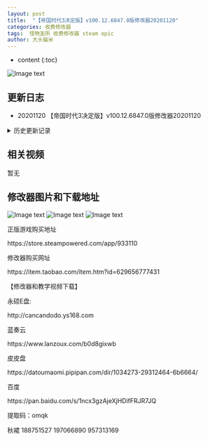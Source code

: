 ```yaml
---
layout: post
title:  "【帝国时代3决定版】v100.12.6847.0版修改器20201120"
categories: 收费修改器
tags:  怪物圣所 收费修改器 steam epic
author: 大头猫米
---
```


* content
{:toc}

![Image text](https://datoumaomi.github.io/pic/DDD/age3jd/logo.JPG)

##  更新日志

 - 20201120    【帝国时代3决定版】v100.12.6847.0版修改器20201120




<details>
<summary>历史更新记录</summary>
 <p></p>
 -20201120     【帝国时代3决定版】v100.12.6847.0版修改器20201120
 <p></p>
 -20201113     【帝国时代3决定版】v100.12.6159.0版修改器20201113
 <p></p>
-20201106      【帝国时代3决定版】v100.12.5208.0版修改器20201106
 <p></p>
- 20201031     【帝国时代3决定版】v100.12.5025.0版修改器20201031
<p></p>
 - 20201028 支持100.12.4087.0版
<p></p>
-20201023 支持v100.12.3552.0版
<p></p>
 - 20201019  增加了HP修改,可以无敌了
<p></p>
  - 20201018  增加了研究速度修改、建筑速度修改、生产速度修改、经验增加速度修改
 <p></p>
 - 20201017  修改器发布
 <p></p>
</details>

## 相关视频
暂无

## 修改器图片和下载地址

![Image text](https://datoumaomi.github.io/pic/DDD/age3jd/0.jpg)
![Image text](https://datoumaomi.github.io/pic/DDD/age3jd/1.jpg)
![Image text](https://datoumaomi.github.io/pic/DDD/age3jd/2.jpg)


<p>正版游戏购买地址</p>
https://store.steampowered.com/app/933110
<p></p>

<p></p>
修改器购买网址
<p></p>
https://item.taobao.com/item.htm?id=629656777431
<p></p>
【修改器和教学视频下载】
<p></p>
永硕E盘:
<p></p>
http://cancandodo.ys168.com
<p></p>
蓝奏云
<p></p>
https://www.lanzoux.com/b0d8gixwb
<p></p>
皮皮盘
<p></p>
https://datoumaomi.pipipan.com/dir/1034273-29312464-6b6664/
<p></p>
百度
<p></p>
https://pan.baidu.com/s/1ncx3gzAjeXjHDifFRJR7JQ 
<p></p>
提取码：omqk
<p></p>
<p>秋裙 188751527 197066890 957313169</p>
